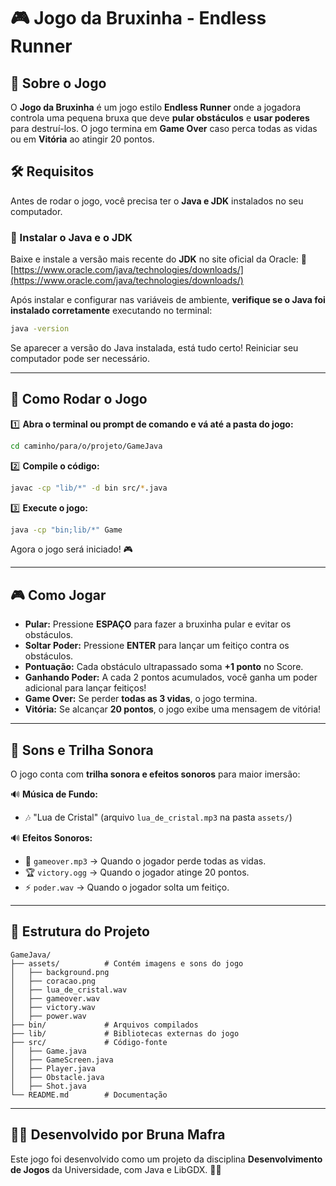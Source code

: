 # 🎮 Jogo da Bruxinha - Endless Runner

## 📌 Sobre o Jogo
O **Jogo da Bruxinha** é um jogo estilo **Endless Runner** onde a jogadora controla uma pequena bruxa que deve **pular obstáculos** e **usar poderes** para destruí-los. O jogo termina em **Game Over** caso perca todas as vidas ou em **Vitória** ao atingir 20 pontos.

## 🛠️ Requisitos
Antes de rodar o jogo, você precisa ter o **Java e JDK** instalados no seu computador.

### 🔹 Instalar o Java e o JDK
Baixe e instale a versão mais recente do **JDK** no site oficial da Oracle:
🔗 [https://www.oracle.com/java/technologies/downloads/](https://www.oracle.com/java/technologies/downloads/)

Após instalar e configurar nas variáveis de ambiente, **verifique se o Java foi instalado corretamente** executando no terminal:
```sh
java -version
```
Se aparecer a versão do Java instalada, está tudo certo! Reiniciar seu computador pode ser necessário.

---

## 🚀 Como Rodar o Jogo

1️⃣ **Abra o terminal ou prompt de comando e vá até a pasta do jogo:**
```sh
cd caminho/para/o/projeto/GameJava
```

2️⃣ **Compile o código:**
```sh
javac -cp "lib/*" -d bin src/*.java
```

3️⃣ **Execute o jogo:**
```sh
java -cp "bin;lib/*" Game
```
Agora o jogo será iniciado! 🎮

---

## 🎮 Como Jogar
- **Pular:** Pressione **ESPAÇO** para fazer a bruxinha pular e evitar os obstáculos.
- **Soltar Poder:** Pressione **ENTER** para lançar um feitiço contra os obstáculos.
- **Pontuação:** Cada obstáculo ultrapassado soma **+1 ponto** no Score.
- **Ganhando Poder:** A cada 2 pontos acumulados, você ganha um poder adicional para lançar feitiços!
- **Game Over:** Se perder **todas as 3 vidas**, o jogo termina.
- **Vitória:** Se alcançar **20 pontos**, o jogo exibe uma mensagem de vitória!

---

## 🎵 Sons e Trilha Sonora
O jogo conta com **trilha sonora e efeitos sonoros** para maior imersão:

🔊 **Música de Fundo:**
- 🎶 "Lua de Cristal" (arquivo `lua_de_cristal.mp3` na pasta `assets/`)

🔊 **Efeitos Sonoros:**
- 📢 `gameover.mp3` → Quando o jogador perde todas as vidas.
- 🏆 `victory.ogg` → Quando o jogador atinge 20 pontos.
- ⚡ `poder.wav` → Quando o jogador solta um feitiço.

---

## 📂 Estrutura do Projeto
```
GameJava/
├── assets/          # Contém imagens e sons do jogo
│   ├── background.png
│   ├── coracao.png
│   ├── lua_de_cristal.wav
│   ├── gameover.wav
│   ├── victory.wav
│   ├── power.wav
├── bin/             # Arquivos compilados
├── lib/             # Bibliotecas externas do jogo
├── src/             # Código-fonte
│   ├── Game.java
│   ├── GameScreen.java
│   ├── Player.java
│   ├── Obstacle.java
│   ├── Shot.java
└── README.md        # Documentação
```

---

## 👨‍💻 Desenvolvido por Bruna Mafra
Este jogo foi desenvolvido como um projeto da disciplina **Desenvolvimento de Jogos** da Universidade, com Java e LibGDX. 🚀✨
